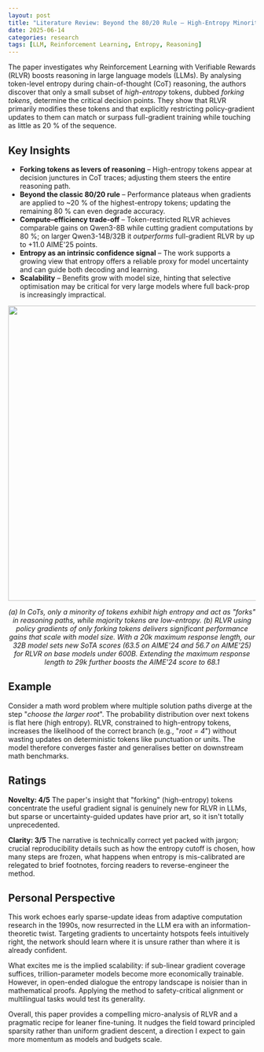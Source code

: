 ```yaml
---
layout: post
title: "Literature Review: Beyond the 80/20 Rule – High-Entropy Minority Tokens Drive Effective RL for LLM Reasoning"
date: 2025-06-14
categories: research
tags: [LLM, Reinforcement Learning, Entropy, Reasoning]
---
```


The paper investigates why Reinforcement Learning with Verifiable Rewards (RLVR) boosts reasoning in large language models (LLMs). By analysing token-level entropy during chain-of-thought (CoT) reasoning, the authors discover that only a small subset of _high-entropy_ tokens, dubbed _forking tokens_, determine the critical decision points. They show that RLVR primarily modifies these tokens and that explicitly restricting policy-gradient updates to them can match or surpass full-gradient training while touching as little as 20 % of the sequence.

## Key Insights

- **Forking tokens as levers of reasoning** – High-entropy tokens appear at decision junctures in CoT traces; adjusting them steers the entire reasoning path.
- **Beyond the classic 80/20 rule** – Performance plateaus when gradients are applied to ~20 % of the highest-entropy tokens; updating the remaining 80 % can even degrade accuracy.
- **Compute–efficiency trade-off** – Token-restricted RLVR achieves comparable gains on Qwen3-8B while cutting gradient computations by 80 %; on larger Qwen3-14B/32B it _outperforms_ full-gradient RLVR by up to +11.0 AIME'25 points.
- **Entropy as an intrinsic confidence signal** – The work supports a growing view that entropy offers a reliable proxy for model uncertainty and can guide both decoding and learning.
- **Scalability** – Benefits grow with model size, hinting that selective optimisation may be critical for very large models where full back-prop is increasingly impractical.

<p align="center">
  <img src="../../../assets/img/literature/22_0.png" width="600"/>
</p>
<p align="center"><em>(a) In CoTs, only a minority of tokens exhibit high entropy and act as "forks" in reasoning paths, while majority tokens are low-entropy. (b) RLVR using policy gradients of only forking tokens delivers significant performance gains that scale with model size. With a 20k maximum response length, our 32B model sets new SoTA scores (63.5 on AIME'24 and 56.7 on AIME'25) for RLVR on base models under 600B. Extending the maximum response length to 29k further boosts the AIME'24 score to 68.1</em></p>

## Example

Consider a math word problem where multiple solution paths diverge at the step "_choose the larger root_". The probability distribution over next tokens is flat here (high entropy). RLVR, constrained to high-entropy tokens, increases the likelihood of the correct branch (e.g., "_root = 4_") without wasting updates on deterministic tokens like punctuation or units. The model therefore converges faster and generalises better on downstream math benchmarks.

## Ratings

**Novelty: 4/5**
The paper's insight that "forking" (high-entropy) tokens concentrate the useful gradient signal is genuinely new for RLVR in LLMs, but sparse or uncertainty-guided updates have prior art, so it isn't totally unprecedented.

**Clarity: 3/5**
The narrative is technically correct yet packed with jargon; crucial reproducibility details such as how the entropy cutoff is chosen, how many steps are frozen, what happens when entropy is mis-calibrated are relegated to brief footnotes, forcing readers to reverse-engineer the method.

## Personal Perspective

This work echoes early sparse-update ideas from adaptive computation research in the 1990s, now resurrected in the LLM era with an information-theoretic twist. Targeting gradients to uncertainty hotspots feels intuitively right, the network should learn where it is unsure rather than where it is already confident.

What excites me is the implied scalability: if sub-linear gradient coverage suffices, trillion-parameter models become more economically trainable. However, in open-ended dialogue the entropy landscape is noisier than in mathematical proofs. Applying the method to safety-critical alignment or multilingual tasks would test its generality.

Overall, this paper provides a compelling micro-analysis of RLVR and a pragmatic recipe for leaner fine-tuning. It nudges the field toward principled sparsity rather than uniform gradient descent, a direction I expect to gain more momentum as models and budgets scale.
